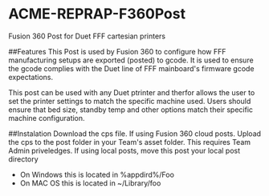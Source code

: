 # ACME-REPRAP-F360Post
 Fusion 360 Post for Duet FFF cartesian printers

 ##Features
 This Post is used by Fusion 360 to configure how FFF manufacturing setups are exported (posted) to gcode.
 It is used to ensure the gcode complies with the Duet line of FFF mainboard's firmware gcode expectations.

 This post can be used with any Duet ptrinter and therfor allows the user to set the printer settings to match the specific machine used.
 Users should ensure that bed size, standby temp and other options match their specific machine configuration.

##Instalation
Download the cps file.
If using Fusion 360 cloud posts. Upload the cps to the post folder in your Team's asset folder. This requires Team Admin priveledges.
If using local posts, move this post your local post directory
* On Windows this is located in %appdird%/Foo
* On MAC OS this is located in ~/Library/foo
